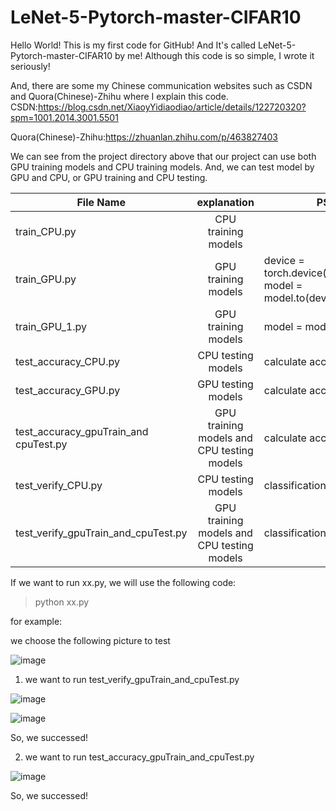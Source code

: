 # LeNet-5-Pytorch-master-CIFAR10
Hello World! This is my first code for GitHub! And It's called LeNet-5-Pytorch-master-CIFAR10 by me! Although this code is so simple, I wrote it seriously!

And, there are some my Chinese communication websites such as CSDN and Quora(Chinese)-Zhihu where I explain this code. 
CSDN:https://blog.csdn.net/XiaoyYidiaodiao/article/details/122720320?spm=1001.2014.3001.5501

Quora(Chinese)-Zhihu:https://zhuanlan.zhihu.com/p/463827403

We can see from the project directory above that our project can use both GPU training models and CPU training models.
And, we can test model by GPU and CPU, or GPU training and CPU testing.

|File Name   |      explanation      |      PS       | 
|------------|:---------------------:|---------------|
|train_CPU.py  | CPU training models |                                                                 |
|train_GPU.py  | GPU training models | device = torch.device("cuda") , model = model.to(device=device) |
|train_GPU_1.py| GPU training models |                        model = model.cuda()                     |
|test_accuracy_CPU.py              |     CPU testing models                |                   calculate    accuracy                         |
|test_accuracy_GPU.py              |     GPU testing models                |                   calculate    accuracy                         |
|test_accuracy_gpuTrain_and cpuTest.py              |  GPU training models and CPU testing models |      calculate     accuracy              |
|test_verify_CPU.py              |   CPU testing models |     classification             |
|test_verify_gpuTrain_and_cpuTest.py|   GPU training models and CPU testing models |     classification             |

If we want to run xx.py, we will use the following code:

> python xx.py

for example:

we choose the following picture to test

![image](https://user-images.githubusercontent.com/98302212/153441623-267d9742-c09c-4006-9eba-2cb117cb1543.png)


1. we want to run test_verify_gpuTrain_and_cpuTest.py

![image](https://user-images.githubusercontent.com/98302212/153442228-f52c5575-f318-46ef-897f-72dc76af93c8.png)


![image](https://user-images.githubusercontent.com/98302212/153442716-106457eb-d009-4292-9582-7101e824f433.png)

So, we successed!

2. we want to run test_accuracy_gpuTrain_and_cpuTest.py

![image](https://user-images.githubusercontent.com/98302212/153443218-8bb5c8e2-f878-4e73-83dc-2ad9f5af03bf.png)

So, we successed!

